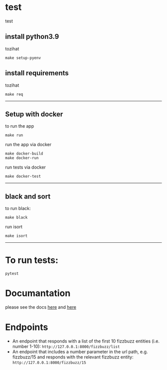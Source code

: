 test
=============
test

install python3.9
------------
tozihat
```
make setup-pyenv
```

install requirements
-----------
tozihat
```
make req
```

------------

## Setup with docker

to run the app
```
make run
```

run the app via docker
```
make docker-build
make docker-run
```

run tests via docker
```
make docker-test
```

-----------
## black and sort

to run black:
```
make black
```

run isort
```
make isort
```

-----------

# To run tests:
`pytest`

# Documantation
please see the docs [here](http://127.0.0.1:8000/docs) and [here](http://127.0.0.1:8000/redoc)

# Endpoints
* An endpoint that responds with a list of the first 10 fizzbuzz entities (i.e. number 1-10): `http://127.0.0.1:8000/fizzbuzz/list`
* An endpoint that includes a number parameter in the url path, e.g. fizzbuzz/15 and responds with the relevant fizzbuzz entity: `http://127.0.0.1:8000/fizzbuzz/15`


